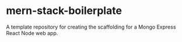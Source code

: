 # mern-stack-boilerplate
A template repository for creating the scaffolding for a Mongo Express React Node web app. 
